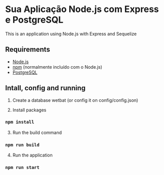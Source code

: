 # Sua Aplicação Node.js com Express e PostgreSQL

This is an application using Node.js with Express and Sequelize

## Requirements

- [Node.js](https://nodejs.org/)
- [npm](https://www.npmjs.com/) (normalmente incluído com o Node.js)
- [PostgreSQL](https://www.postgresql.org/)

## Intall, config and running

1. Create a database wetbat (or config it on config/config.json)

2. Install packages

### `npm install`

3. Run the build command

### `npm run build`

4. Run the application

### `npm run start`
   